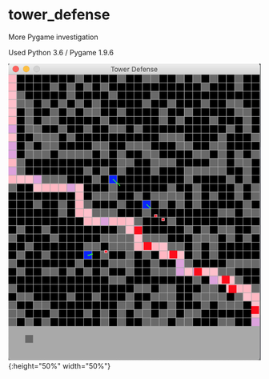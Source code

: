 # tower_defense
More Pygame investigation

Used Python 3.6 / Pygame 1.9.6

![Tower Defense Image](./data/td_image_01.png) {:height="50%" width="50%"}

